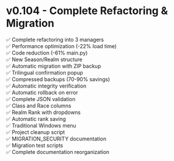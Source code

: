 # v0.104 - Complete Refactoring & Migration

✅ Complete refactoring into 3 managers  
✅ Performance optimization (-22% load time)  
✅ Code reduction (-61% main.py)  
✅ New Season/Realm structure  
✅ Automatic migration with ZIP backup  
✅ Trilingual confirmation popup  
✅ Compressed backups (70-90% savings)  
✅ Automatic integrity verification  
✅ Automatic rollback on error  
✅ Complete JSON validation  
✅ Class and Race columns  
✅ Realm Rank with dropdowns  
✅ Automatic rank saving  
✅ Traditional Windows menu  
✅ Project cleanup script  
✅ MIGRATION_SECURITY documentation  
✅ Migration test scripts  
✅ Complete documentation reorganization  
